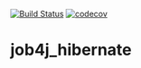 [![Build Status](https://travis-ci.org/Sir-Hedgehog/job4j_hibernate.svg?branch=master)](https://travis-ci.org/Sir-Hedgehog/job4j_hibernate)
[![codecov](https://codecov.io/gh/Sir-Hedgehog/job4j_hibernate/branch/master/graph/badge.svg)](https://codecov.io/gh/Sir-Hedgehog/job4j_hibernate)

# job4j_hibernate